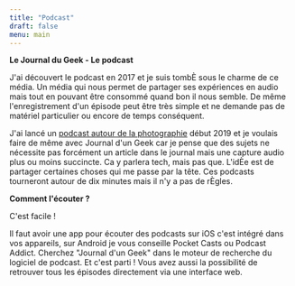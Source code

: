 ```yaml
---
title: "Podcast"
draft: false
menu: main
---
```

**Le Journal du Geek - Le podcast**

J'ai découvert le podcast en 2017 et je suis tombÈ sous le charme de ce média. Un média qui nous permet de partager ses expériences en audio mais tout en pouvant être consommé quand bon il nous semble. De même l'enregistrement d'un épisode peut être très simple et ne demande pas de matériel particulier ou encore de temps conséquent.

J'ai lancé un [podcast autour de la photographie](https://www.tribulationsphotographiques.com) début 2019 et je voulais faire de même avec Journal d'un Geek car je pense que des sujets ne nécessite pas forcément un article dans le journal mais une capture audio plus ou moins succincte. Ca y parlera tech, mais pas que. L'idÈe est de partager certaines choses qui me passe par la tête.
Ces podcasts tourneront autour de dix minutes mais il n'y a pas de rÈgles.

**Comment l'écouter ?**

C'est facile !

Il faut avoir une app pour écouter des podcasts sur iOS c'est intégré dans vos appareils, sur Android je vous conseille Pocket Casts ou Podcast Addict. Cherchez "Journal d'un Geek" dans le moteur de recherche du logiciel de podcast. Et c'est parti !
Vous avez aussi la possibilité de retrouver tous les épisodes directement via une interface web.